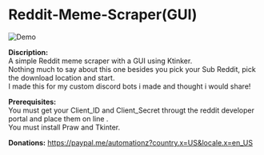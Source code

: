 # Reddit-Meme-Scraper(GUI)

![Demo](https://media.giphy.com/media/v1.Y2lkPTc5MGI3NjExMDgwOTk0NGRiM2I2ZTE3ZmUxNTU2ZTk1YjI0YTEyNWRiZDM0MDExYyZjdD1n/1AcGBtJoFERB9ZTi74/giphy.gif)  
  
<b>Discription:</b>  
A simple Reddit meme scraper with a GUI using Ktinker.  
Nothing much to say about this one besides you pick your Sub Reddit, pick the download location and start.  
I made this for my custom discord bots i made and thought i would share!  

<b>Prerequisites:</b>  
You must get your Client_ID and Client_Secret througt the reddit developer portal and place them on line .  
You must install Praw and Tkinter.

<b>Donations:</b> https://paypal.me/automationz?country.x=US&locale.x=en_US
